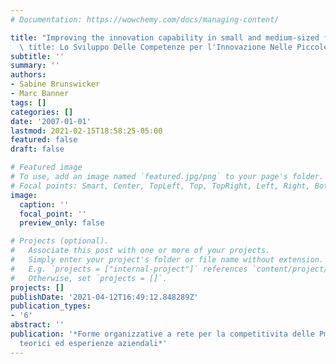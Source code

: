 ```yaml
---
# Documentation: https://wowchemy.com/docs/managing-content/

title: "Improving the innovation capability in small and medium-sized firms (Italian\
  \ title: Lo Sviluppo Delle Competenze per l'Innovazione Nelle Piccole e Medie Impresse)"
subtitle: ''
summary: ''
authors:
- Sabine Brunswicker
- Marc Banner
tags: []
categories: []
date: '2007-01-01'
lastmod: 2021-02-15T18:58:25-05:00
featured: false
draft: false

# Featured image
# To use, add an image named `featured.jpg/png` to your page's folder.
# Focal points: Smart, Center, TopLeft, Top, TopRight, Left, Right, BottomLeft, Bottom, BottomRight.
image:
  caption: ''
  focal_point: ''
  preview_only: false

# Projects (optional).
#   Associate this post with one or more of your projects.
#   Simply enter your project's folder or file name without extension.
#   E.g. `projects = ["internal-project"]` references `content/project/deep-learning/index.md`.
#   Otherwise, set `projects = []`.
projects: []
publishDate: '2021-04-12T16:49:12.848289Z'
publication_types:
- '6'
abstract: ''
publication: '*Forme organizzative a rete per la competitivita delle Pmi: Modelli
  teorici ed esperienze aziendali*'
---
```

